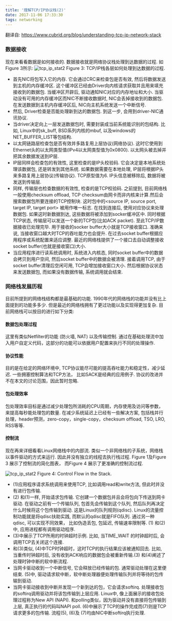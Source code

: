 ```yaml
---
title: '理解TCP/IP协议栈(2)'
date: 2017-11-06 17:33:30
tags: networking
---
```


翻译自: https://www.cubrid.org/blog/understanding-tcp-ip-network-stack

### 数据接收

现在来看看数据是如何接收的. 数据接收就是网络协议栈处理到达数据的过程. 如Figure 3所示:
![tcp_ip_stat2](http://blog.moguang.me/img/tcp_ip_stat2.png)
Figure 3: TCP/IP栈各层如何处理到达数据的过程.

- 首先NIC将包写入它的内存. 它会通过CRC来检查包是否有效, 然后将数据发送到主机的内存缓冲区. 这个缓冲区已经由Driver向内核请求获取并且用来填充接收到的数据包. 当缓冲区开辟后, 驱动通知NIC对应的内存地址和大小. 当驱动没有可用的内存缓冲区而NIC不断接收数据时, NIC会丢掉接收到的数据包.
在发送数据到主机内存缓冲区后, NIC向主机系统发送一个中断信号.
- 然后, Driver检查是否能处理新到达的数据包. 到这一步, 会用到driver-NIC通讯协议.
- 当driver决定向上一层发送数据包时, 需要封装成当前系统能识别的包结构. 比如, Linux中的sk_buff,  BSD系列内核的mbuf, 以及windows的NET_BUFFER_LIST等包结构.
- 以太网链路层检查包是否有效并多路复用上层协议(网络协议). 这时它使用到Ethernet头的以太网类型值(IPv4以太网类型值为0x0800). 以太网头被去掉并把其余数据发送到IP层.
- IP层同样会检查包的有效性, 这里检查的是IP头校验码. 它会决定是本地系统处理该数据包, 还是转发到其他系统. 如果数据需要在本地处理, IP层将根据IP头来多路复用上层协议(传输协议). TCP原型值为6. IP头信息被移除后, 数据将被发送到传输层.
- 同样, 传输层也检查数据的有效性, 检查的是TCP校验码. 之前提到, 目前网络栈一般使用checksum offload, TCP checksum由网卡而非内核来计算.然后会搜索数据包所要连接的TCP控制块. 这时包中的<source IP, source port, target IP, target port> 被用作唯一标志. 在找到连接后, 使用对应协议来处理数据包. 如果这时新数据到达, 这些数据将被添加到socker缓冲区中. 同时根据TCP状态, 传输层可以发送一个新的TCP包(比如ACK packet). 至此TCP/IP数据接收已处理完毕.
用于接收的socker buffer大小就是TCP接收窗口. 准确来说, 当接收窗口越大时TCP的吞吐能力也会提升. 在过去socket buffer根据应用程序或系统配置来适应调整. 最近的网络栈提供了一个接口去自动调整接收socket buffer(也就是接收窗口)大小.
- 当应用程序进行读系统调用时, 系统进入内核态, 同时socket buffer中的数据会拷贝到用户空间, 然后socket buffer中的数据会被清理. 接着调用TCP, 由于socket buffer清理后空闲可用, TCP会增加接收窗口大小. 然后根据协议状态来发送数据包, 而如果没有数据传输, 系统调用就会结束.

### 网络栈发展历程

目前所提到的网络栈结构都是最基础的功能. 1990年代的网络栈的功能并没有比上面提到的功能多多少. 但是最近的网络栈拥有了更过功能以及实现得更加复杂.
目前网络栈可以按目的进行如下分类:

#### 数据包处理过程
这里有类似Netfilter的功能 (防火墙, NAT) 以及传输控制. 通过在基础处理流中加入用户自定义代码，这部分的功能可以依据用户配置来执行不同的处理操作.

#### 协议性能
目的是在给定的网络环境中, TCP协议能尽可能的提高吞吐能力和稳定性，减少延迟. 一些拥塞控制算法和TCP方法， 比如SACK是经典的应用例子. 协议的改进并不在本文的讨论范围，因此暂时忽略.

#### 包处理效率
包处理效率目标是通过减少处理包所消耗的CPU周期，内存使用及访问等参数，来提高每秒能处理包的数量. 在减少系统延迟上已经有一些解决方案, 包括栈并行处理，header预测，zero-copy，single-copy，checksum offload, TSO, LRO, RSS等等.

#### 控制流
现在再来详细看看Linux网络栈中的内部流. 类似一个非网络栈的子系统，网络栈以事件驱动的方式来运行. 因此并没有独立的线程去执行栈过程. Figure 1及Figure 3 展示了控制流的简化图表， 而Figure 4 展示了更准确的控制流过程.

![tcp_ip_stat2](http://blog.moguang.me/img/control_flow.png)
Figure 4: Control Flow in the Stack.

- (1)应用程序请求系统调用来使用TCP, 比如调用read和write方法, 但此时并没有进行包传输.
- (2) 和(1)一样, 开始请求包传输. 它创建一个数据包并且会将包向下传送到网卡驱动. 在驱动之前有一个传输队列, 包首先会传输到这个队列, 然后队列再决定什么时候将这个包传输到驱动. 这是Linux的队列规则(qdisc). Linux的流量控制功能就是将qdisc扶助实践, 而默认的qdisc就是FIFO队列. 通过另一种qdisc, 可以实现不同效果， 比如伪造丢包, 包延迟, 传输速率限制等.  (1) 和(2)中, 应用进程都有调用驱动程序.
- (3)中展示了TCP所用的时钟超时示例. 比如, 当TIME_WAIT 的时钟超时后, 会调用TCP去关闭这个连接.
- 和(3)类似, (4)中TCP时钟超时，这时TCP的执行结果应该被通知回去. 比如, 当重传时钟超时后, 没有收到ACK响应的数据包会被重新传输.(3) 和(4)阐述了处理时钟中断的软中断流程.
- 当网卡驱动收到一个中断信号, 它会释放已经传输的包. 通常驱动处理在这里便结束. (5)中, 驱动请求软中断，软中断处理器便处理传输队列并将等待的包传输到驱动.
- 当网卡驱动接收到中断并发现一个新到达的包，它会请求softirq. 处理接收包的softirq调用驱动并将该包传输到上层应用. Linux中, 像上面展示的接收包处理过程称为New API (NAPI). 和polling类似，因为驱动并没有直接将包传输到上层, 真正执行的代码叫NAPI poll.
(6)中展示了TCP的操作完成而(7)则是TCP请求更多的包传输. 流程(5), (6)及 (7)均由NIC中断softirq执行处理.

